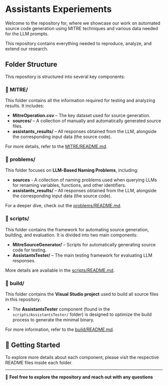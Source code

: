 # Assistants Experiements

Welcome to the repository for, where we showcase our work on automated source code generation using MITRE techniques and various data needed for the LLM prompts. 

This repository contains everything needed to reproduce, analyze, and extend our research.

## Folder Structure
This repository is structured into several key components:

### 📂 MITRE/
This folder contains all the information required for testing and analyzing results. It includes:  
- **MitreOperation.csv** – The key dataset used for source generation.  
- **sources/** – A collection of manually and automatically generated source files.  
- **assistants_results/** – All responses obtained from the LLM, alongside the corresponding input data (the source code).  

For more details, refer to the [MITRE/README.md](MITRE/README.md).

### 📂 problems/
This folder focuses on **LLM-Based Naming Problems**, including:  
- **sources** - A collection of naming problems used when querying LLMs for renaming variables, functions, and other identifiers.  
- **assistants_results/** – All responses obtained from the LLM, alongside the corresponding input data (the source code).   

For a deeper dive, check out the [problems/README.md](problems/README.md).

### 📂 scripts/
This folder contains the framework for automating source generation, building, and evaluation. It is divided into two main components:  
- **MitreSourceGenerator/** – Scripts for automatically generating source code for testing.  
- **AssistantsTester/** – The main testing framework for evaluating LLM responses.  

More details are available in the [scripts/README.md](scripts/README.md).

### 📂 build/
This folder contains the **Visual Studio project** used to build all source files in this repository.  
- The **AssistantsTester** component (found in the `scripts/AssistantsTester/` folder) is designed to optimize the build process to generate the minimal binary.  

For more information, refer to the [build/README.md](build/README.md).

## 📖 Getting Started  

To explore more details about each component, please visit the respective README files inside each folder.

---

🚀 **Feel free to explore the repository and reach out with any questions**